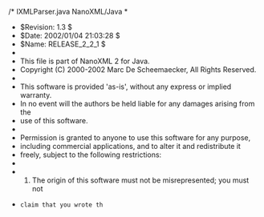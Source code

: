/* IXMLParser.java                                                 NanoXML/Java
 *
 * $Revision: 1.3 $
 * $Date: 2002/01/04 21:03:28 $
 * $Name: RELEASE_2_2_1 $
 *
 * This file is part of NanoXML 2 for Java.
 * Copyright (C) 2000-2002 Marc De Scheemaecker, All Rights Reserved.
 *
 * This software is provided 'as-is', without any express or implied warranty.
 * In no event will the authors be held liable for any damages arising from the
 * use of this software.
 *
 * Permission is granted to anyone to use this software for any purpose,
 * including commercial applications, and to alter it and redistribute it
 * freely, subject to the following restrictions:
 *
 *  1. The origin of this software must not be misrepresented; you must not
 *     claim that you wrote th